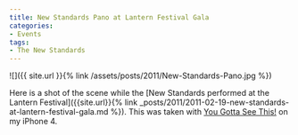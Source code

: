 ```yaml
---
title: New Standards Pano at Lantern Festival Gala
categories:
- Events
tags:
- The New Standards
---
```


![]({{ site.url }}{% link /assets/posts/2011/New-Standards-Pano.jpg %})
  



Here is a shot of the scene while the [New Standards performed at the Lantern Festival]({{site.url}}{% link _posts/2011/2011-02-19-new-standards-at-lantern-festival-gala.md %}).
This was taken with [You Gotta See This!](http://www.boinx.com/seethis/) on my iPhone 4.
